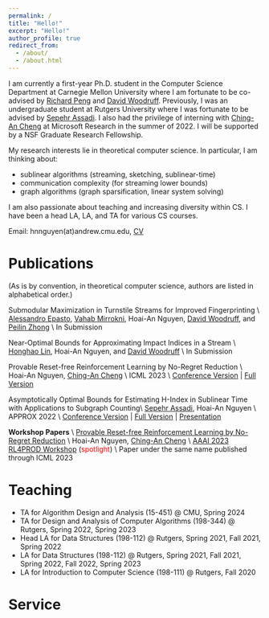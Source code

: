 ```yaml
---
permalink: /
title: "Hello!"
excerpt: "Hello!"
author_profile: true
redirect_from: 
  - /about/
  - /about.html
---
```

I am currently a first-year Ph.D. student in the Computer Science Department at Carnegie Mellon University where I am fortunate to be co-advised by [Richard Peng](https://www.cs.cmu.edu/~yangp/) and [David Woodruff](http://www.cs.cmu.edu/~dwoodruf/). Previously, I was an undergraduate student at Rutgers University where I was fortunate to be advised by [Sepehr Assadi](https://sepehr.assadi.info/). I also had the privilege of interning with [Ching-An Cheng](https://www.chinganc.com/) at Microsoft Research in the summer of 2022. I will be supported by a NSF Graduate Research Fellowship. 

My research interests lie in theoretical computer science. In particular, I am thinking about:&nbsp;
* sublinear algorithms (streaming, sketching, sublinear-time)
* communication complexity (for streaming lower bounds)
* graph algorithms (graph sparsification, linear system solving)

I am also passionate about teaching and increasing diversity within CS. I have been a head LA, LA, and TA for various CS courses. 

Email: hnnguyen(at)andrew.cmu.edu, [CV](../files/Hoaian_Nguyen_CV.pdf)

Publications
============
(As is by convention, in theoretical computer science, authors are listed in alphabetical order.)

Submodular Maximization in Turnstile Streams for Improved Fingerprinting \\
[Alessandro Epasto](https://epasto.org/), [Vahab Mirrokni](https://research.google/people/vahab-s-mirrokni/), Hoai-An Nguyen, [David Woodruff](http://www.cs.cmu.edu/~dwoodruf/), and [Peilin Zhong](https://research.google/people/peilin-zhong/) \\
In Submission 

Near-Optimal Bounds for Approximating Impact Indices in a Stream \\
[Honghao Lin](https://honghlin.github.io/), Hoai-An Nguyen, and [David Woodruff](http://www.cs.cmu.edu/~dwoodruf/) \\
In Submission 

Provable Reset-free Reinforcement Learning by No-Regret Reduction \\
Hoai-An Nguyen, [Ching-An Cheng](https://www.chinganc.com/) \\
ICML 2023 \\
[Conference Version](https://proceedings.mlr.press/v202/nguyen23b.html) | [Full Version](https://arxiv.org/abs/2301.02389)

Asymptotically Optimal Bounds for Estimating H-Index in Sublinear Time with Applications to Subgraph Counting\\
[Sepehr Assadi](https://sepehr.assadi.info/), Hoai-An Nguyen \\
APPROX 2022 \\
[Conference Version](https://drops.dagstuhl.de/opus/volltexte/2022/17170/) | [Full Version](https://arxiv.org/abs/2209.08114) | [Presentation](https://www.youtube.com/watch?v=R5h6dJgQAoA)

<strong>Workshop Papers</strong> \\
[Provable Reset-free Reinforcement Learning by No-Regret Reduction](https://arxiv.org/abs/2301.02389) \\
Hoai-An Nguyen, [Ching-An Cheng](https://www.chinganc.com/) \\
[AAAI 2023 RL4PROD Workshop](https://sites.google.com/view/rlready4prodworkshop/home) (<font color = red>spotlight</font>) \\
Paper under the same name published through ICML 2023

Teaching
========
- TA for Algorithm Design and Analysis (15-451) @ CMU, Spring 2024
- TA for Design and Analysis of Computer Algorithms (198-344) @ Rutgers, Spring 2022, Spring 2023
- Head LA for Data Structures (198-112) @ Rutgers, Spring 2021, Fall 2021, Spring 2022
- LA for Data Structures (198-112) @ Rutgers, Spring 2021, Fall 2021, Spring 2022, Fall 2022, Spring 2023 
- LA for Introduction to Computer Science (198-111) @ Rutgers, Fall 2020

Service
=======
